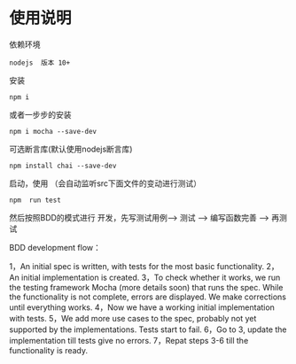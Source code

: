 # 使用说明

依赖环境

    nodejs  版本 10+

安装

    npm i 

或者一步步的安装

    npm i mocha --save-dev

可选断言库(默认使用nodejs断言库)

    npm install chai --save-dev


启动，使用  （会自动监听src下面文件的变动进行测试）

    npm  run test

然后按照BDD的模式进行 开发，先写测试用例--> 测试 --> 编写函数完善 --> 再测试 



BDD  development flow：

1，An initial spec is written, with tests for the most basic functionality.
2，An initial implementation is created.
3，To check whether it works, we run the testing framework Mocha (more details soon) that runs the spec. While the functionality is not complete, errors are displayed. We make corrections until everything works.
4，Now we have a working initial implementation with tests.
5，We add more use cases to the spec, probably not yet supported by the implementations. Tests start to fail.
6，Go to 3, update the implementation till tests give no errors.
7，Repat steps 3-6 till the functionality is ready.

